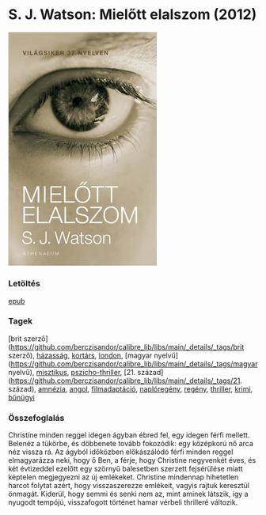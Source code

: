 # <a name="id_994">S. J. Watson: Mielőtt elalszom (2012)</a>
<img src="https://github.com/BercziSandor/calibre_lib/raw/main/libs/main/S.%20J.%20Watson/Mielott%20elalszom%20%28994%29/cover.jpg" alt="cover" width="300"/>

### Letöltés
[epub](https://github.com/BercziSandor/calibre_lib/raw/main/libs/main/S.%20J.%20Watson/Mielott%20elalszom%20%28994%29/Mielott%20elalszom%20-%20S.%20J.%20Watson.epub)

### Tagek
[brit szerző](https://github.com/berczisandor/calibre_lib/libs/main/_details/_tags/brit szerző), [házasság](https://github.com/berczisandor/calibre_lib/libs/main/_details/_tags/házasság), [kortárs](https://github.com/berczisandor/calibre_lib/libs/main/_details/_tags/kortárs), [london](https://github.com/berczisandor/calibre_lib/libs/main/_details/_tags/london), [magyar nyelvű](https://github.com/berczisandor/calibre_lib/libs/main/_details/_tags/magyar nyelvű), [misztikus](https://github.com/berczisandor/calibre_lib/libs/main/_details/_tags/misztikus), [pszicho-thriller](https://github.com/berczisandor/calibre_lib/libs/main/_details/_tags/pszicho-thriller), [21. század](https://github.com/berczisandor/calibre_lib/libs/main/_details/_tags/21. század), [amnézia](https://github.com/berczisandor/calibre_lib/libs/main/_details/_tags/amnézia), [angol](https://github.com/berczisandor/calibre_lib/libs/main/_details/_tags/angol), [filmadaptáció](https://github.com/berczisandor/calibre_lib/libs/main/_details/_tags/filmadaptáció), [naplóregény](https://github.com/berczisandor/calibre_lib/libs/main/_details/_tags/naplóregény), [regény](https://github.com/berczisandor/calibre_lib/libs/main/_details/_tags/regény), [thriller](https://github.com/berczisandor/calibre_lib/libs/main/_details/_tags/thriller), [krimi](https://github.com/berczisandor/calibre_lib/libs/main/_details/_tags/krimi), [bűnügyi](https://github.com/berczisandor/calibre_lib/libs/main/_details/_tags/bűnügyi)

### Összefoglalás
<div>
<p>Christine minden reggel idegen ágyban ébred fel, egy idegen férfi mellett. Belenéz a tükörbe, és döbbenete tovább fokozódik: egy középkorú nő arca néz vissza rá. Az ágyból időközben előkászálódó férfi minden reggel elmagyarázza neki, hogy ő Ben, a férje, hogy Christine negyvenkét éves, és két évtizeddel ezelőtt egy szörnyű balesetben szerzett fejsérülése miatt képtelen megjegyezni az új emlékeket. Christine mindennap hihetetlen harcot folytat azért, hogy visszaszerezze emlékeit, vagyis rajtuk keresztül önmagát. Kiderül, hogy semmi és senki nem az, mint aminek látszik, így a nyugodt tempójú, visszafogott történet hamar vérbeli thrilleré változik.</p></div>


